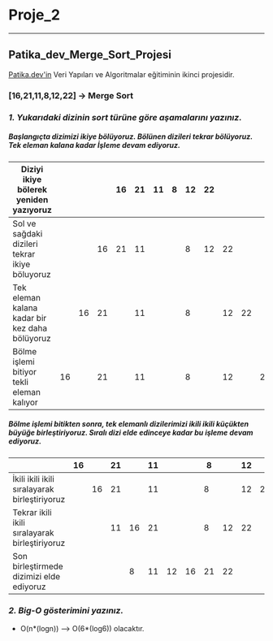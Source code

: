 # Proje_2
---
## Patika_dev_Merge_Sort_Projesi
[Patika.dev'in](https://www.patika.dev/) Veri Yapıları ve Algoritmalar eğitiminin ikinci projesidir.
### [16,21,11,8,12,22] -> Merge Sort

### *1. Yukarıdaki dizinin sort türüne göre aşamalarını yazınız.*
##### Başlangıçta dizimizi ikiye bölüyoruz. Bölünen dizileri tekrar bölüyoruz. Tek eleman kalana kadar İşleme devam ediyoruz.

| Diziyi ikiye bölerek yeniden yazıyoruz           |  |  |  |16|21|11|8 |12|22|  |  |  |
| ------------------------------------------------ |- |- |- |- |- |- |- |- |- |- |- |- |
| Sol ve sağdaki dizileri tekrar ikiye böluyoruz   |  |  |16|21|11|  |  |8 |12|22|  |  |
| Tek eleman kalana kadar bir kez daha bölüyoruz   |  |16|21|  |11|  |  |8 |  |12|22|  |
| Bölme işlemi bitiyor tekli eleman  kalıyor       |16|  |21|  |11|  |  |8 |  |12|  |22|

#####  Bölme işlemi bitikten sonra, tek elemanlı dizilerimizi ikili ikili küçükten büyüğe birleştiriyoruz. Sıralı dizi elde edinceye kadar bu işleme devam ediyoruz.

|                                                 |16|  |21|  |11|  |  |8 |  |12|  |22|
| ----------------------------------------------- |- |- |- |- |- |- |- |- |- |- |- |- |
| İkili ikili ikili sıralayarak birleştiriyoruz   |  |16|21|  |11|  |  |8 |  |12|22|  |
| Tekrar ikili ikili sıralayarak birleştiriyoruz  |  |  |11|16|21|  |  |8 |12|22|  |  |
| Son birleştirmede dizimizi elde ediyoruz        |  |  |  |8 |11|12|16|21|22|  |  |  |
    

### *2. Big-O gösterimini yazınız.*
- O(n*(logn)) --> O(6*(log6)) olacaktır.